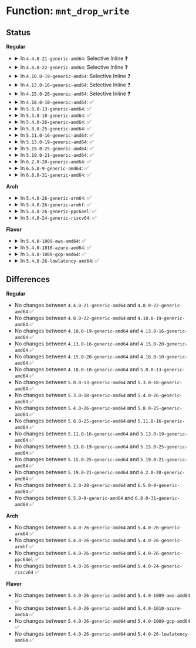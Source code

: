 # Function: <code>mnt_drop_write</code>

## Status
<b>Regular</b>
<ul>
<li>
<details>
<summary>In <code>4.4.0-21-generic-amd64</code>: Selective Inline ❓</summary>

```c
void mnt_drop_write(struct vfsmount * mnt)
```

```json
{
  "name": "mnt_drop_write",
  "collision_type": "Unique Global",
  "inline_type": "Selective",
  "funcs": [
    {
      "addr": 18446744071581120576,
      "name": "mnt_drop_write",
      "external": true,
      "loc": "fs/namespace.c:476",
      "file": "fs/namespace.c",
      "inline": "not declared, inlined",
      "caller_inline": [
        "fs/namespace.c:mnt_drop_write_file"
      ],
      "caller_func": [
        "kernel/acct.c:SyS_acct",
        "fs/open.c:vfs_truncate",
        "fs/open.c:chmod_common",
        "fs/open.c:SyS_chown",
        "fs/open.c:SyS_lchown",
        "fs/namei.c:done_path_create",
        "fs/namei.c:path_openat",
        "fs/namei.c:path_openat",
        "fs/namei.c:path_openat",
        "fs/namei.c:path_openat",
        "fs/namei.c:filename_create",
        "fs/namei.c:do_rmdir",
        "fs/namei.c:do_unlinkat",
        "fs/namei.c:SyS_renameat",
        "fs/namei.c:SyS_rename",
        "fs/xattr.c:path_removexattr",
        "fs/xattr.c:path_setxattr",
        "fs/utimes.c:utimes_common",
        "ipc/mqueue.c:SyS_mq_open",
        "ipc/mqueue.c:SyS_mq_unlink"
      ]
    }
  ],
  "symbols": [
    {
      "addr": 18446744071581120576,
      "name": "mnt_drop_write",
      "section": ".text",
      "bind": "STB_GLOBAL",
      "size": 33
    }
  ]
}
```
</details>
</li>
<li>
<details>
<summary>In <code>4.8.0-22-generic-amd64</code>: Selective Inline ❓</summary>

```c
void mnt_drop_write(struct vfsmount * mnt)
```

```json
{
  "name": "mnt_drop_write",
  "collision_type": "Unique Global",
  "inline_type": "Selective",
  "funcs": [
    {
      "addr": 18446744071581286381,
      "name": "mnt_drop_write",
      "external": true,
      "loc": "fs/namespace.c:476",
      "file": "fs/namespace.c",
      "inline": "not declared, inlined",
      "caller_inline": [
        "fs/namespace.c:mnt_drop_write_file"
      ],
      "caller_func": [
        "kernel/acct.c:SyS_acct",
        "fs/open.c:SyS_lchown",
        "fs/open.c:SyS_chown",
        "fs/open.c:chmod_common",
        "fs/open.c:vfs_truncate",
        "fs/namei.c:SyS_rename",
        "fs/namei.c:SyS_renameat",
        "fs/namei.c:do_unlinkat",
        "fs/namei.c:do_rmdir",
        "fs/namei.c:done_path_create",
        "fs/namei.c:filename_create",
        "fs/namei.c:path_openat",
        "fs/namei.c:path_openat",
        "fs/namei.c:path_openat",
        "fs/xattr.c:path_removexattr",
        "fs/xattr.c:path_setxattr",
        "fs/utimes.c:utimes_common",
        "ipc/mqueue.c:SyS_mq_unlink",
        "ipc/mqueue.c:SyS_mq_open"
      ]
    }
  ],
  "symbols": [
    {
      "addr": 18446744071581286320,
      "name": "mnt_drop_write",
      "section": ".text",
      "bind": "STB_GLOBAL",
      "size": 33
    }
  ]
}
```
</details>
</li>
<li>
<details>
<summary>In <code>4.10.0-19-generic-amd64</code>: Selective Inline ❓</summary>

```c
void mnt_drop_write(struct vfsmount * mnt)
```

```json
{
  "name": "mnt_drop_write",
  "collision_type": "Unique Global",
  "inline_type": "Selective",
  "funcs": [
    {
      "addr": 18446744071581365037,
      "name": "mnt_drop_write",
      "external": true,
      "loc": "fs/namespace.c:475",
      "file": "fs/namespace.c",
      "inline": "not declared, inlined",
      "caller_inline": [
        "fs/namespace.c:mnt_drop_write_file"
      ],
      "caller_func": [
        "kernel/acct.c:SyS_acct",
        "fs/open.c:SyS_lchown",
        "fs/open.c:SyS_chown",
        "fs/open.c:chmod_common",
        "fs/open.c:vfs_truncate",
        "fs/namei.c:SyS_rename",
        "fs/namei.c:SyS_renameat",
        "fs/namei.c:do_unlinkat",
        "fs/namei.c:do_rmdir",
        "fs/namei.c:done_path_create",
        "fs/namei.c:filename_create",
        "fs/namei.c:path_openat",
        "fs/namei.c:path_openat",
        "fs/namei.c:path_openat",
        "fs/xattr.c:path_removexattr",
        "fs/xattr.c:path_setxattr",
        "fs/utimes.c:utimes_common",
        "ipc/mqueue.c:SyS_mq_unlink",
        "ipc/mqueue.c:SyS_mq_open"
      ]
    }
  ],
  "symbols": [
    {
      "addr": 18446744071581364976,
      "name": "mnt_drop_write",
      "section": ".text",
      "bind": "STB_GLOBAL",
      "size": 33
    }
  ]
}
```
</details>
</li>
<li>
<details>
<summary>In <code>4.13.0-16-generic-amd64</code>: Selective Inline ❓</summary>

```c
void mnt_drop_write(struct vfsmount * mnt)
```

```json
{
  "name": "mnt_drop_write",
  "collision_type": "Unique Global",
  "inline_type": "Selective",
  "funcs": [
    {
      "addr": 18446744071581420429,
      "name": "mnt_drop_write",
      "external": true,
      "loc": "fs/namespace.c:476",
      "file": "fs/namespace.c",
      "inline": "not declared, inlined",
      "caller_inline": [
        "fs/namespace.c:mnt_drop_write_file"
      ],
      "caller_func": [
        "kernel/acct.c:SyS_acct",
        "fs/open.c:SyS_lchown",
        "fs/open.c:SyS_chown",
        "fs/open.c:chmod_common",
        "fs/open.c:vfs_truncate",
        "fs/namei.c:SyS_rename",
        "fs/namei.c:SyS_renameat",
        "fs/namei.c:do_unlinkat",
        "fs/namei.c:do_rmdir",
        "fs/namei.c:done_path_create",
        "fs/namei.c:filename_create",
        "fs/namei.c:path_openat",
        "fs/namei.c:path_openat",
        "fs/namei.c:path_openat",
        "fs/xattr.c:path_removexattr",
        "fs/xattr.c:path_setxattr",
        "fs/utimes.c:utimes_common",
        "ipc/mqueue.c:SyS_mq_unlink",
        "ipc/mqueue.c:do_mq_open"
      ]
    }
  ],
  "symbols": [
    {
      "addr": 18446744071581420368,
      "name": "mnt_drop_write",
      "section": ".text",
      "bind": "STB_GLOBAL",
      "size": 33
    }
  ]
}
```
</details>
</li>
<li>
<details>
<summary>In <code>4.15.0-20-generic-amd64</code>: Selective Inline ❓</summary>

```c
void mnt_drop_write(struct vfsmount * mnt)
```

```json
{
  "name": "mnt_drop_write",
  "collision_type": "Unique Global",
  "inline_type": "Selective",
  "funcs": [
    {
      "addr": 18446744071581570237,
      "name": "mnt_drop_write",
      "external": true,
      "loc": "fs/namespace.c:530",
      "file": "fs/namespace.c",
      "inline": "not declared, inlined",
      "caller_inline": [
        "fs/namespace.c:mnt_drop_write_file_path"
      ],
      "caller_func": [
        "kernel/acct.c:SyS_acct",
        "fs/open.c:SyS_lchown",
        "fs/open.c:SyS_chown",
        "fs/open.c:chmod_common",
        "fs/open.c:vfs_truncate",
        "fs/namei.c:SyS_rename",
        "fs/namei.c:SyS_renameat",
        "fs/namei.c:do_unlinkat",
        "fs/namei.c:do_rmdir",
        "fs/namei.c:done_path_create",
        "fs/namei.c:filename_create",
        "fs/namei.c:path_openat",
        "fs/namei.c:path_openat",
        "fs/namei.c:path_openat",
        "fs/xattr.c:path_removexattr",
        "fs/xattr.c:path_setxattr",
        "fs/utimes.c:utimes_common",
        "ipc/mqueue.c:SyS_mq_unlink",
        "ipc/mqueue.c:do_mq_open"
      ]
    }
  ],
  "symbols": [
    {
      "addr": 18446744071581561984,
      "name": "mnt_drop_write",
      "section": ".text",
      "bind": "STB_GLOBAL",
      "size": 33
    }
  ]
}
```
</details>
</li>
<li>
<details>
<summary>In <code>4.18.0-10-generic-amd64</code>: ✅</summary>

```c
void mnt_drop_write(struct vfsmount * mnt)
```

```json
{
  "name": "mnt_drop_write",
  "collision_type": "Unique Global",
  "inline_type": "No",
  "funcs": [
    {
      "addr": 18446744071581718128,
      "name": "mnt_drop_write",
      "external": true,
      "loc": "fs/namespace.c:530",
      "file": "fs/namespace.c",
      "inline": "seen, unknown",
      "caller_inline": [],
      "caller_func": [
        "kernel/acct.c:acct_on",
        "fs/open.c:do_fchownat",
        "fs/open.c:chmod_common",
        "fs/open.c:vfs_truncate",
        "fs/namei.c:do_renameat2",
        "fs/namei.c:do_unlinkat",
        "fs/namei.c:do_rmdir",
        "fs/namei.c:done_path_create",
        "fs/namei.c:filename_create",
        "fs/namei.c:path_openat",
        "fs/namei.c:path_openat",
        "fs/namei.c:path_openat",
        "fs/xattr.c:path_removexattr",
        "fs/xattr.c:path_setxattr",
        "ipc/mqueue.c:__ia32_sys_mq_unlink",
        "ipc/mqueue.c:__x64_sys_mq_unlink",
        "ipc/mqueue.c:do_mq_open"
      ]
    }
  ],
  "symbols": [
    {
      "addr": 18446744071581718128,
      "name": "mnt_drop_write",
      "section": ".text",
      "bind": "STB_GLOBAL",
      "size": 33
    }
  ]
}
```
</details>
</li>
<li>
<details>
<summary>In <code>5.0.0-13-generic-amd64</code>: ✅</summary>

```c
void mnt_drop_write(struct vfsmount * mnt)
```

```json
{
  "name": "mnt_drop_write",
  "collision_type": "Unique Global",
  "inline_type": "No",
  "funcs": [
    {
      "addr": 18446744071581804896,
      "name": "mnt_drop_write",
      "external": true,
      "loc": "fs/namespace.c:447",
      "file": "fs/namespace.c",
      "inline": "seen, unknown",
      "caller_inline": [],
      "caller_func": [
        "kernel/acct.c:acct_on",
        "fs/open.c:do_fchownat",
        "fs/open.c:chmod_common",
        "fs/open.c:vfs_truncate",
        "fs/open.c:vfs_truncate",
        "fs/namei.c:do_renameat2",
        "fs/namei.c:do_unlinkat",
        "fs/namei.c:do_rmdir",
        "fs/namei.c:done_path_create",
        "fs/namei.c:filename_create",
        "fs/namei.c:path_openat",
        "fs/namei.c:path_openat",
        "fs/namei.c:path_openat",
        "fs/namei.c:path_openat",
        "fs/namei.c:path_openat",
        "fs/xattr.c:path_removexattr",
        "fs/xattr.c:path_setxattr",
        "ipc/mqueue.c:__ia32_sys_mq_unlink",
        "ipc/mqueue.c:__x64_sys_mq_unlink",
        "ipc/mqueue.c:do_mq_open"
      ]
    }
  ],
  "symbols": [
    {
      "addr": 18446744071581804896,
      "name": "mnt_drop_write",
      "section": ".text",
      "bind": "STB_GLOBAL",
      "size": 33
    }
  ]
}
```
</details>
</li>
<li>
<details>
<summary>In <code>5.3.0-18-generic-amd64</code>: ✅</summary>

```c
void mnt_drop_write(struct vfsmount * mnt)
```

```json
{
  "name": "mnt_drop_write",
  "collision_type": "Unique Global",
  "inline_type": "No",
  "funcs": [
    {
      "addr": 18446744071581924144,
      "name": "mnt_drop_write",
      "external": true,
      "loc": "fs/namespace.c:444",
      "file": "fs/namespace.c",
      "inline": "seen, unknown",
      "caller_inline": [],
      "caller_func": [
        "fs/open.c:do_fchownat",
        "fs/open.c:chmod_common",
        "fs/open.c:vfs_truncate",
        "fs/namei.c:do_renameat2",
        "fs/namei.c:do_unlinkat",
        "fs/namei.c:do_rmdir",
        "fs/namei.c:done_path_create",
        "fs/namei.c:filename_create",
        "fs/namei.c:path_openat",
        "fs/namei.c:do_last",
        "fs/namei.c:do_last",
        "fs/xattr.c:path_removexattr",
        "fs/xattr.c:path_setxattr",
        "ipc/mqueue.c:__ia32_sys_mq_unlink",
        "ipc/mqueue.c:__x64_sys_mq_unlink",
        "ipc/mqueue.c:do_mq_open"
      ]
    }
  ],
  "symbols": [
    {
      "addr": 18446744071581924144,
      "name": "mnt_drop_write",
      "section": ".text",
      "bind": "STB_GLOBAL",
      "size": 33
    }
  ]
}
```
</details>
</li>
<li>
<details>
<summary>In <code>5.4.0-26-generic-amd64</code>: ✅</summary>

```c
void mnt_drop_write(struct vfsmount * mnt)
```

```json
{
  "name": "mnt_drop_write",
  "collision_type": "Unique Global",
  "inline_type": "No",
  "funcs": [
    {
      "addr": 18446744071581996544,
      "name": "mnt_drop_write",
      "external": true,
      "loc": "fs/namespace.c:444",
      "file": "fs/namespace.c",
      "inline": "seen, unknown",
      "caller_inline": [],
      "caller_func": [
        "fs/open.c:do_fchownat",
        "fs/open.c:chmod_common",
        "fs/open.c:vfs_truncate",
        "fs/namei.c:do_renameat2",
        "fs/namei.c:do_unlinkat",
        "fs/namei.c:do_rmdir",
        "fs/namei.c:done_path_create",
        "fs/namei.c:filename_create",
        "fs/namei.c:path_openat",
        "fs/namei.c:do_last",
        "fs/namei.c:do_last",
        "fs/xattr.c:path_removexattr",
        "fs/xattr.c:path_setxattr",
        "ipc/mqueue.c:__ia32_sys_mq_unlink",
        "ipc/mqueue.c:__x64_sys_mq_unlink",
        "ipc/mqueue.c:do_mq_open"
      ]
    }
  ],
  "symbols": [
    {
      "addr": 18446744071581996544,
      "name": "mnt_drop_write",
      "section": ".text",
      "bind": "STB_GLOBAL",
      "size": 33
    }
  ]
}
```
</details>
</li>
<li>
<details>
<summary>In <code>5.8.0-25-generic-amd64</code>: ✅</summary>

```c
void mnt_drop_write(struct vfsmount * mnt)
```

```json
{
  "name": "mnt_drop_write",
  "collision_type": "Unique Global",
  "inline_type": "No",
  "funcs": [
    {
      "addr": 18446744071582230240,
      "name": "mnt_drop_write",
      "external": true,
      "loc": "fs/namespace.c:444",
      "file": "fs/namespace.c",
      "inline": "seen, unknown",
      "caller_inline": [],
      "caller_func": [
        "fs/open.c:do_fchownat",
        "fs/open.c:chmod_common",
        "fs/open.c:vfs_truncate",
        "fs/namei.c:do_renameat2",
        "fs/namei.c:do_linkat",
        "fs/namei.c:do_linkat",
        "fs/namei.c:do_symlinkat",
        "fs/namei.c:do_unlinkat",
        "fs/namei.c:do_rmdir",
        "fs/namei.c:do_mkdirat",
        "fs/namei.c:filename_create",
        "fs/namei.c:do_tmpfile",
        "fs/namei.c:do_open",
        "fs/namei.c:open_last_lookups",
        "fs/xattr.c:path_removexattr",
        "fs/xattr.c:path_setxattr",
        "fs/utimes.c:utimes_common",
        "ipc/mqueue.c:__do_sys_mq_unlink",
        "ipc/mqueue.c:do_mq_open"
      ]
    }
  ],
  "symbols": [
    {
      "addr": 18446744071582230240,
      "name": "mnt_drop_write",
      "section": ".text",
      "bind": "STB_GLOBAL",
      "size": 33
    }
  ]
}
```
</details>
</li>
<li>
<details>
<summary>In <code>5.11.0-16-generic-amd64</code>: ✅</summary>

```c
void mnt_drop_write(struct vfsmount * mnt)
```

```json
{
  "name": "mnt_drop_write",
  "collision_type": "Unique Global",
  "inline_type": "No",
  "funcs": [
    {
      "addr": 18446744071582280208,
      "name": "mnt_drop_write",
      "external": true,
      "loc": "fs/namespace.c:444",
      "file": "fs/namespace.c",
      "inline": "seen, unknown",
      "caller_inline": [],
      "caller_func": [
        "fs/open.c:do_fchownat",
        "fs/open.c:chmod_common",
        "fs/open.c:vfs_truncate",
        "fs/namei.c:do_renameat2",
        "fs/namei.c:do_linkat",
        "fs/namei.c:do_linkat",
        "fs/namei.c:do_symlinkat",
        "fs/namei.c:do_unlinkat",
        "fs/namei.c:do_rmdir",
        "fs/namei.c:do_mkdirat",
        "fs/namei.c:filename_create",
        "fs/namei.c:do_tmpfile",
        "fs/namei.c:do_open",
        "fs/namei.c:open_last_lookups",
        "fs/xattr.c:path_removexattr",
        "fs/xattr.c:path_setxattr",
        "fs/utimes.c:vfs_utimes",
        "fs/init.c:init_chown",
        "ipc/mqueue.c:__do_sys_mq_unlink",
        "ipc/mqueue.c:do_mq_open"
      ]
    }
  ],
  "symbols": [
    {
      "addr": 18446744071582280208,
      "name": "mnt_drop_write",
      "section": ".text",
      "bind": "STB_GLOBAL",
      "size": 72
    }
  ]
}
```
</details>
</li>
<li>
<details>
<summary>In <code>5.13.0-19-generic-amd64</code>: ✅</summary>

```c
void mnt_drop_write(struct vfsmount * mnt)
```

```json
{
  "name": "mnt_drop_write",
  "collision_type": "Unique Global",
  "inline_type": "No",
  "funcs": [
    {
      "addr": 18446744071582305376,
      "name": "mnt_drop_write",
      "external": true,
      "loc": "fs/namespace.c:450",
      "file": "fs/namespace.c",
      "inline": "seen, unknown",
      "caller_inline": [],
      "caller_func": [
        "fs/open.c:do_fchownat",
        "fs/open.c:chmod_common",
        "fs/open.c:vfs_truncate",
        "fs/namei.c:do_renameat2",
        "fs/namei.c:do_linkat",
        "fs/namei.c:do_linkat",
        "fs/namei.c:do_symlinkat",
        "fs/namei.c:do_unlinkat",
        "fs/namei.c:do_rmdir",
        "fs/namei.c:do_mkdirat",
        "fs/namei.c:filename_create",
        "fs/namei.c:path_openat",
        "fs/namei.c:do_open",
        "fs/namei.c:open_last_lookups",
        "fs/xattr.c:path_removexattr",
        "fs/xattr.c:path_setxattr",
        "fs/utimes.c:vfs_utimes",
        "fs/init.c:init_chown",
        "fs/quota/quota.c:__ia32_sys_quotactl_path",
        "fs/quota/quota.c:__x64_sys_quotactl_path",
        "ipc/mqueue.c:__do_sys_mq_unlink",
        "ipc/mqueue.c:do_mq_open"
      ]
    }
  ],
  "symbols": [
    {
      "addr": 18446744071582305376,
      "name": "mnt_drop_write",
      "section": ".text",
      "bind": "STB_GLOBAL",
      "size": 72
    }
  ]
}
```
</details>
</li>
<li>
<details>
<summary>In <code>5.15.0-25-generic-amd64</code>: ✅</summary>

```c
void mnt_drop_write(struct vfsmount * mnt)
```

```json
{
  "name": "mnt_drop_write",
  "collision_type": "Unique Global",
  "inline_type": "No",
  "funcs": [
    {
      "addr": 18446744071582624720,
      "name": "mnt_drop_write",
      "external": true,
      "loc": "fs/namespace.c:452",
      "file": "fs/namespace.c",
      "inline": "seen, unknown",
      "caller_inline": [],
      "caller_func": [
        "fs/open.c:do_fchownat",
        "fs/open.c:chmod_common",
        "fs/open.c:vfs_truncate",
        "fs/namei.c:do_renameat2",
        "fs/namei.c:do_linkat",
        "fs/namei.c:do_linkat",
        "fs/namei.c:do_symlinkat",
        "fs/namei.c:do_unlinkat",
        "fs/namei.c:do_rmdir",
        "fs/namei.c:do_mkdirat",
        "fs/namei.c:do_mknodat",
        "fs/namei.c:do_mknodat",
        "fs/namei.c:filename_create",
        "fs/namei.c:path_openat",
        "fs/namei.c:do_open",
        "fs/namei.c:open_last_lookups",
        "fs/xattr.c:path_removexattr",
        "fs/xattr.c:path_setxattr",
        "fs/utimes.c:vfs_utimes",
        "fs/init.c:init_chown",
        "fs/quota/quota.c:__ia32_sys_quotactl_fd",
        "fs/quota/quota.c:__x64_sys_quotactl_fd",
        "ipc/mqueue.c:__do_sys_mq_unlink",
        "ipc/mqueue.c:do_mq_open"
      ]
    }
  ],
  "symbols": [
    {
      "addr": 18446744071582624720,
      "name": "mnt_drop_write",
      "section": ".text",
      "bind": "STB_GLOBAL",
      "size": 72
    }
  ]
}
```
</details>
</li>
<li>
<details>
<summary>In <code>5.19.0-21-generic-amd64</code>: ✅</summary>

```c
void mnt_drop_write(struct vfsmount * mnt)
```

```json
{
  "name": "mnt_drop_write",
  "collision_type": "Unique Global",
  "inline_type": "No",
  "funcs": [
    {
      "addr": 18446744071583163680,
      "name": "mnt_drop_write",
      "external": true,
      "loc": "fs/namespace.c:468",
      "file": "fs/namespace.c",
      "inline": "seen, unknown",
      "caller_inline": [],
      "caller_func": [
        "fs/open.c:do_fchownat",
        "fs/open.c:chmod_common",
        "fs/open.c:vfs_truncate",
        "fs/namei.c:do_renameat2",
        "fs/namei.c:do_linkat",
        "fs/namei.c:do_linkat",
        "fs/namei.c:do_symlinkat",
        "fs/namei.c:do_unlinkat",
        "fs/namei.c:do_rmdir",
        "fs/namei.c:do_mkdirat",
        "fs/namei.c:do_mknodat",
        "fs/namei.c:do_mknodat",
        "fs/namei.c:filename_create",
        "fs/namei.c:path_openat",
        "fs/namei.c:do_open",
        "fs/namei.c:open_last_lookups",
        "fs/namei.c:open_last_lookups",
        "fs/xattr.c:path_removexattr",
        "fs/xattr.c:path_setxattr",
        "fs/utimes.c:vfs_utimes",
        "fs/init.c:init_chown",
        "fs/quota/quota.c:__ia32_sys_quotactl_fd",
        "fs/quota/quota.c:__x64_sys_quotactl_fd",
        "ipc/mqueue.c:__do_sys_mq_unlink",
        "ipc/mqueue.c:do_mq_open",
        "io_uring/io_uring.c:io_setxattr",
        "io_uring/io_uring.c:io_fsetxattr"
      ]
    }
  ],
  "symbols": [
    {
      "addr": 18446744071583163680,
      "name": "mnt_drop_write",
      "section": ".text",
      "bind": "STB_GLOBAL",
      "size": 135
    }
  ]
}
```
</details>
</li>
<li>
<details>
<summary>In <code>6.2.0-20-generic-amd64</code>: ✅</summary>

```c
void mnt_drop_write(struct vfsmount * mnt)
```

```json
{
  "name": "mnt_drop_write",
  "collision_type": "Unique Global",
  "inline_type": "No",
  "funcs": [
    {
      "addr": 18446744071583739056,
      "name": "mnt_drop_write",
      "external": true,
      "loc": "fs/namespace.c:583",
      "file": "fs/namespace.c",
      "inline": "seen, unknown",
      "caller_inline": [],
      "caller_func": [
        "fs/open.c:do_fchownat",
        "fs/open.c:chmod_common",
        "fs/open.c:vfs_truncate",
        "fs/namei.c:do_renameat2",
        "fs/namei.c:do_linkat",
        "fs/namei.c:do_linkat",
        "fs/namei.c:do_symlinkat",
        "fs/namei.c:do_unlinkat",
        "fs/namei.c:do_rmdir",
        "fs/namei.c:do_mkdirat",
        "fs/namei.c:do_mknodat",
        "fs/namei.c:do_mknodat",
        "fs/namei.c:filename_create",
        "fs/namei.c:path_openat",
        "fs/namei.c:path_openat",
        "fs/namei.c:do_open",
        "fs/namei.c:open_last_lookups",
        "fs/namei.c:open_last_lookups",
        "fs/xattr.c:path_removexattr",
        "fs/xattr.c:path_setxattr",
        "fs/utimes.c:vfs_utimes",
        "fs/init.c:init_chown",
        "fs/quota/quota.c:__ia32_sys_quotactl_fd",
        "fs/quota/quota.c:__x64_sys_quotactl_fd",
        "ipc/mqueue.c:__do_sys_mq_unlink",
        "ipc/mqueue.c:do_mq_open",
        "io_uring/xattr.c:io_setxattr",
        "io_uring/xattr.c:io_fsetxattr"
      ]
    }
  ],
  "symbols": [
    {
      "addr": 18446744071583739056,
      "name": "mnt_drop_write",
      "section": ".text",
      "bind": "STB_GLOBAL",
      "size": 135
    }
  ]
}
```
</details>
</li>
<li>
<details>
<summary>In <code>6.5.0-9-generic-amd64</code>: ✅</summary>

```c
void mnt_drop_write(struct vfsmount * mnt)
```

```json
{
  "name": "mnt_drop_write",
  "collision_type": "Unique Global",
  "inline_type": "No",
  "funcs": [
    {
      "addr": 18446744071583955632,
      "name": "mnt_drop_write",
      "external": true,
      "loc": "fs/namespace.c:478",
      "file": "fs/namespace.c",
      "inline": "seen, unknown",
      "caller_inline": [],
      "caller_func": [
        "fs/open.c:do_fchownat",
        "fs/open.c:chmod_common",
        "fs/open.c:vfs_truncate",
        "fs/namei.c:do_renameat2",
        "fs/namei.c:do_linkat",
        "fs/namei.c:do_linkat",
        "fs/namei.c:do_symlinkat",
        "fs/namei.c:do_unlinkat",
        "fs/namei.c:do_rmdir",
        "fs/namei.c:do_mkdirat",
        "fs/namei.c:do_mknodat",
        "fs/namei.c:do_mknodat",
        "fs/namei.c:filename_create",
        "fs/namei.c:path_openat",
        "fs/namei.c:do_open",
        "fs/namei.c:open_last_lookups",
        "fs/namei.c:open_last_lookups",
        "fs/xattr.c:path_removexattr",
        "fs/xattr.c:path_setxattr",
        "fs/utimes.c:vfs_utimes",
        "fs/init.c:init_chown",
        "fs/quota/quota.c:__ia32_sys_quotactl_fd",
        "fs/quota/quota.c:__x64_sys_quotactl_fd",
        "ipc/mqueue.c:__do_sys_mq_unlink",
        "ipc/mqueue.c:do_mq_open",
        "io_uring/xattr.c:io_setxattr",
        "io_uring/xattr.c:io_fsetxattr"
      ]
    }
  ],
  "symbols": [
    {
      "addr": 18446744071583955632,
      "name": "mnt_drop_write",
      "section": ".text",
      "bind": "STB_GLOBAL",
      "size": 135
    }
  ]
}
```
</details>
</li>
<li>
<details>
<summary>In <code>6.8.0-31-generic-amd64</code>: ✅</summary>

```c
void mnt_drop_write(struct vfsmount * mnt)
```

```json
{
  "name": "mnt_drop_write",
  "collision_type": "Unique Global",
  "inline_type": "No",
  "funcs": [
    {
      "addr": 18446744071584164432,
      "name": "mnt_drop_write",
      "external": true,
      "loc": "fs/namespace.c:485",
      "file": "fs/namespace.c",
      "inline": "seen, unknown",
      "caller_inline": [],
      "caller_func": [
        "fs/open.c:do_fchownat",
        "fs/open.c:chmod_common",
        "fs/open.c:vfs_truncate",
        "fs/namei.c:do_renameat2",
        "fs/namei.c:do_linkat",
        "fs/namei.c:do_linkat",
        "fs/namei.c:do_symlinkat",
        "fs/namei.c:do_unlinkat",
        "fs/namei.c:do_rmdir",
        "fs/namei.c:do_mkdirat",
        "fs/namei.c:do_mknodat",
        "fs/namei.c:do_mknodat",
        "fs/namei.c:filename_create",
        "fs/namei.c:path_openat",
        "fs/namei.c:do_open",
        "fs/namei.c:open_last_lookups",
        "fs/namei.c:open_last_lookups",
        "fs/xattr.c:path_removexattr",
        "fs/xattr.c:path_setxattr",
        "fs/utimes.c:vfs_utimes",
        "fs/init.c:init_chown",
        "fs/quota/quota.c:__ia32_sys_quotactl_fd",
        "fs/quota/quota.c:__x64_sys_quotactl_fd",
        "ipc/mqueue.c:__do_sys_mq_unlink",
        "ipc/mqueue.c:do_mq_open",
        "io_uring/xattr.c:io_setxattr",
        "io_uring/xattr.c:io_fsetxattr"
      ]
    }
  ],
  "symbols": [
    {
      "addr": 18446744071584164432,
      "name": "mnt_drop_write",
      "section": ".text",
      "bind": "STB_GLOBAL",
      "size": 135
    }
  ]
}
```
</details>
</li>
</ul>
<b>Arch</b>
<ul>
<li>
<details>
<summary>In <code>5.4.0-26-generic-arm64</code>: ✅</summary>

```c
void mnt_drop_write(struct vfsmount * mnt)
```

```json
{
  "name": "mnt_drop_write",
  "collision_type": "Unique Global",
  "inline_type": "No",
  "funcs": [
    {
      "addr": 18446603336493517288,
      "name": "mnt_drop_write",
      "external": true,
      "loc": "fs/namespace.c:444",
      "file": "fs/namespace.c",
      "inline": "seen, unknown",
      "caller_inline": [],
      "caller_func": [
        "fs/open.c:do_fchownat",
        "fs/open.c:chmod_common",
        "fs/open.c:vfs_truncate",
        "fs/namei.c:do_renameat2",
        "fs/namei.c:do_unlinkat",
        "fs/namei.c:do_rmdir",
        "fs/namei.c:done_path_create",
        "fs/namei.c:filename_create",
        "fs/namei.c:path_openat",
        "fs/namei.c:do_last",
        "fs/namei.c:do_last",
        "fs/xattr.c:path_removexattr",
        "fs/xattr.c:path_setxattr",
        "ipc/mqueue.c:__arm64_sys_mq_unlink",
        "ipc/mqueue.c:do_mq_open"
      ]
    }
  ],
  "symbols": [
    {
      "addr": 18446603336493517288,
      "name": "mnt_drop_write",
      "section": ".text",
      "bind": "STB_GLOBAL",
      "size": 84
    }
  ]
}
```
</details>
</li>
<li>
<details>
<summary>In <code>5.4.0-26-generic-armhf</code>: ✅</summary>

```c
void mnt_drop_write(struct vfsmount * mnt)
```

```json
{
  "name": "mnt_drop_write",
  "collision_type": "Unique Global",
  "inline_type": "No",
  "funcs": [
    {
      "addr": 3227069376,
      "name": "mnt_drop_write",
      "external": true,
      "loc": "fs/namespace.c:444",
      "file": "fs/namespace.c",
      "inline": "seen, unknown",
      "caller_inline": [],
      "caller_func": [
        "fs/open.c:do_fchownat",
        "fs/open.c:chmod_common",
        "fs/open.c:vfs_truncate",
        "fs/open.c:vfs_truncate",
        "fs/open.c:vfs_truncate",
        "fs/namei.c:do_renameat2",
        "fs/namei.c:do_unlinkat",
        "fs/namei.c:do_rmdir",
        "fs/namei.c:done_path_create",
        "fs/namei.c:filename_create",
        "fs/namei.c:path_openat",
        "fs/namei.c:do_last",
        "fs/namei.c:do_last",
        "fs/xattr.c:path_removexattr",
        "fs/xattr.c:path_setxattr",
        "fs/utimes.c:utimes_common",
        "ipc/mqueue.c:__se_sys_mq_unlink",
        "ipc/mqueue.c:__se_sys_mq_open"
      ]
    }
  ],
  "symbols": [
    {
      "addr": 3227069376,
      "name": "mnt_drop_write",
      "section": ".text",
      "bind": "STB_GLOBAL",
      "size": 72
    }
  ]
}
```
</details>
</li>
<li>
<details>
<summary>In <code>5.4.0-26-generic-ppc64el</code>: ✅</summary>

```c
void mnt_drop_write(struct vfsmount * mnt)
```

```json
{
  "name": "mnt_drop_write",
  "collision_type": "Unique Global",
  "inline_type": "No",
  "funcs": [
    {
      "addr": 13835058055287082496,
      "name": "mnt_drop_write",
      "external": true,
      "loc": "fs/namespace.c:444",
      "file": "fs/namespace.c",
      "inline": "seen, unknown",
      "caller_inline": [],
      "caller_func": [
        "fs/open.c:do_fchownat",
        "fs/open.c:chmod_common",
        "fs/open.c:vfs_truncate",
        "fs/namei.c:do_renameat2",
        "fs/namei.c:do_unlinkat",
        "fs/namei.c:do_rmdir",
        "fs/namei.c:done_path_create",
        "fs/namei.c:filename_create",
        "fs/namei.c:path_openat",
        "fs/namei.c:do_last",
        "fs/namei.c:do_last",
        "fs/xattr.c:path_removexattr",
        "fs/xattr.c:path_setxattr",
        "ipc/mqueue.c:__se_sys_mq_unlink",
        "ipc/mqueue.c:do_mq_open"
      ]
    }
  ],
  "symbols": [
    {
      "addr": 13835058055287082496,
      "name": "mnt_drop_write",
      "section": ".text",
      "bind": "STB_GLOBAL",
      "size": 116
    }
  ]
}
```
</details>
</li>
<li>
<details>
<summary>In <code>5.4.0-24-generic-riscv64</code>: ✅</summary>

```c
void mnt_drop_write(struct vfsmount * mnt)
```

```json
{
  "name": "mnt_drop_write",
  "collision_type": "Unique Global",
  "inline_type": "No",
  "funcs": [
    {
      "addr": 18446743936273184026,
      "name": "mnt_drop_write",
      "external": true,
      "loc": "fs/namespace.c:444",
      "file": "fs/namespace.c",
      "inline": "seen, unknown",
      "caller_inline": [],
      "caller_func": [
        "fs/open.c:do_fchownat",
        "fs/open.c:chmod_common",
        "fs/open.c:vfs_truncate",
        "fs/namei.c:do_renameat2",
        "fs/namei.c:do_unlinkat",
        "fs/namei.c:do_rmdir",
        "fs/namei.c:done_path_create",
        "fs/namei.c:filename_create",
        "fs/namei.c:path_openat",
        "fs/namei.c:do_last",
        "fs/namei.c:do_last",
        "fs/xattr.c:path_removexattr",
        "fs/xattr.c:path_setxattr",
        "ipc/mqueue.c:__se_sys_mq_unlink",
        "ipc/mqueue.c:__se_sys_mq_open"
      ]
    }
  ],
  "symbols": [
    {
      "addr": 18446743936273184026,
      "name": "mnt_drop_write",
      "section": ".text",
      "bind": "STB_GLOBAL",
      "size": 86
    }
  ]
}
```
</details>
</li>
</ul>
<b>Flavor</b>
<ul>
<li>
<details>
<summary>In <code>5.4.0-1009-aws-amd64</code>: ✅</summary>

```c
void mnt_drop_write(struct vfsmount * mnt)
```

```json
{
  "name": "mnt_drop_write",
  "collision_type": "Unique Global",
  "inline_type": "No",
  "funcs": [
    {
      "addr": 18446744071581965280,
      "name": "mnt_drop_write",
      "external": true,
      "loc": "fs/namespace.c:444",
      "file": "fs/namespace.c",
      "inline": "seen, unknown",
      "caller_inline": [],
      "caller_func": [
        "fs/open.c:do_fchownat",
        "fs/open.c:chmod_common",
        "fs/open.c:vfs_truncate",
        "fs/namei.c:do_renameat2",
        "fs/namei.c:do_unlinkat",
        "fs/namei.c:do_rmdir",
        "fs/namei.c:done_path_create",
        "fs/namei.c:filename_create",
        "fs/namei.c:path_openat",
        "fs/namei.c:do_last",
        "fs/namei.c:do_last",
        "fs/xattr.c:path_removexattr",
        "fs/xattr.c:path_setxattr",
        "ipc/mqueue.c:__ia32_sys_mq_unlink",
        "ipc/mqueue.c:__x64_sys_mq_unlink",
        "ipc/mqueue.c:do_mq_open"
      ]
    }
  ],
  "symbols": [
    {
      "addr": 18446744071581965280,
      "name": "mnt_drop_write",
      "section": ".text",
      "bind": "STB_GLOBAL",
      "size": 33
    }
  ]
}
```
</details>
</li>
<li>
<details>
<summary>In <code>5.4.0-1010-azure-amd64</code>: ✅</summary>

```c
void mnt_drop_write(struct vfsmount * mnt)
```

```json
{
  "name": "mnt_drop_write",
  "collision_type": "Unique Global",
  "inline_type": "No",
  "funcs": [
    {
      "addr": 18446744071581902848,
      "name": "mnt_drop_write",
      "external": true,
      "loc": "fs/namespace.c:444",
      "file": "fs/namespace.c",
      "inline": "seen, unknown",
      "caller_inline": [],
      "caller_func": [
        "fs/open.c:do_fchownat",
        "fs/open.c:chmod_common",
        "fs/open.c:vfs_truncate",
        "fs/namei.c:do_renameat2",
        "fs/namei.c:do_unlinkat",
        "fs/namei.c:do_rmdir",
        "fs/namei.c:done_path_create",
        "fs/namei.c:filename_create",
        "fs/namei.c:path_openat",
        "fs/namei.c:do_last",
        "fs/namei.c:do_last",
        "fs/xattr.c:path_removexattr",
        "fs/xattr.c:path_setxattr",
        "ipc/mqueue.c:__ia32_sys_mq_unlink",
        "ipc/mqueue.c:__x64_sys_mq_unlink",
        "ipc/mqueue.c:do_mq_open"
      ]
    }
  ],
  "symbols": [
    {
      "addr": 18446744071581902848,
      "name": "mnt_drop_write",
      "section": ".text",
      "bind": "STB_GLOBAL",
      "size": 33
    }
  ]
}
```
</details>
</li>
<li>
<details>
<summary>In <code>5.4.0-1009-gcp-amd64</code>: ✅</summary>

```c
void mnt_drop_write(struct vfsmount * mnt)
```

```json
{
  "name": "mnt_drop_write",
  "collision_type": "Unique Global",
  "inline_type": "No",
  "funcs": [
    {
      "addr": 18446744071581956560,
      "name": "mnt_drop_write",
      "external": true,
      "loc": "fs/namespace.c:444",
      "file": "fs/namespace.c",
      "inline": "seen, unknown",
      "caller_inline": [],
      "caller_func": [
        "fs/open.c:do_fchownat",
        "fs/open.c:chmod_common",
        "fs/open.c:vfs_truncate",
        "fs/namei.c:do_renameat2",
        "fs/namei.c:do_unlinkat",
        "fs/namei.c:do_rmdir",
        "fs/namei.c:done_path_create",
        "fs/namei.c:filename_create",
        "fs/namei.c:path_openat",
        "fs/namei.c:do_last",
        "fs/namei.c:do_last",
        "fs/xattr.c:path_removexattr",
        "fs/xattr.c:path_setxattr",
        "ipc/mqueue.c:__ia32_sys_mq_unlink",
        "ipc/mqueue.c:__x64_sys_mq_unlink",
        "ipc/mqueue.c:do_mq_open"
      ]
    }
  ],
  "symbols": [
    {
      "addr": 18446744071581956560,
      "name": "mnt_drop_write",
      "section": ".text",
      "bind": "STB_GLOBAL",
      "size": 33
    }
  ]
}
```
</details>
</li>
<li>
<details>
<summary>In <code>5.4.0-26-lowlatency-amd64</code>: ✅</summary>

```c
void mnt_drop_write(struct vfsmount * mnt)
```

```json
{
  "name": "mnt_drop_write",
  "collision_type": "Unique Global",
  "inline_type": "No",
  "funcs": [
    {
      "addr": 18446744071582026976,
      "name": "mnt_drop_write",
      "external": true,
      "loc": "fs/namespace.c:444",
      "file": "fs/namespace.c",
      "inline": "seen, unknown",
      "caller_inline": [],
      "caller_func": [
        "fs/open.c:do_fchownat",
        "fs/open.c:chmod_common",
        "fs/open.c:vfs_truncate",
        "fs/namei.c:do_renameat2",
        "fs/namei.c:do_unlinkat",
        "fs/namei.c:do_rmdir",
        "fs/namei.c:done_path_create",
        "fs/namei.c:filename_create",
        "fs/namei.c:path_openat",
        "fs/namei.c:do_last",
        "fs/namei.c:do_last",
        "fs/xattr.c:path_removexattr",
        "fs/xattr.c:path_setxattr",
        "ipc/mqueue.c:__ia32_sys_mq_unlink",
        "ipc/mqueue.c:__x64_sys_mq_unlink",
        "ipc/mqueue.c:do_mq_open"
      ]
    }
  ],
  "symbols": [
    {
      "addr": 18446744071582026976,
      "name": "mnt_drop_write",
      "section": ".text",
      "bind": "STB_GLOBAL",
      "size": 70
    }
  ]
}
```
</details>
</li>
</ul>

## Differences
<b>Regular</b>
<ul>
<li>
No changes between <code>4.4.0-21-generic-amd64</code> and <code>4.8.0-22-generic-amd64</code> ✅
</li>
<li>
No changes between <code>4.8.0-22-generic-amd64</code> and <code>4.10.0-19-generic-amd64</code> ✅
</li>
<li>
No changes between <code>4.10.0-19-generic-amd64</code> and <code>4.13.0-16-generic-amd64</code> ✅
</li>
<li>
No changes between <code>4.13.0-16-generic-amd64</code> and <code>4.15.0-20-generic-amd64</code> ✅
</li>
<li>
No changes between <code>4.15.0-20-generic-amd64</code> and <code>4.18.0-10-generic-amd64</code> ✅
</li>
<li>
No changes between <code>4.18.0-10-generic-amd64</code> and <code>5.0.0-13-generic-amd64</code> ✅
</li>
<li>
No changes between <code>5.0.0-13-generic-amd64</code> and <code>5.3.0-18-generic-amd64</code> ✅
</li>
<li>
No changes between <code>5.3.0-18-generic-amd64</code> and <code>5.4.0-26-generic-amd64</code> ✅
</li>
<li>
No changes between <code>5.4.0-26-generic-amd64</code> and <code>5.8.0-25-generic-amd64</code> ✅
</li>
<li>
No changes between <code>5.8.0-25-generic-amd64</code> and <code>5.11.0-16-generic-amd64</code> ✅
</li>
<li>
No changes between <code>5.11.0-16-generic-amd64</code> and <code>5.13.0-19-generic-amd64</code> ✅
</li>
<li>
No changes between <code>5.13.0-19-generic-amd64</code> and <code>5.15.0-25-generic-amd64</code> ✅
</li>
<li>
No changes between <code>5.15.0-25-generic-amd64</code> and <code>5.19.0-21-generic-amd64</code> ✅
</li>
<li>
No changes between <code>5.19.0-21-generic-amd64</code> and <code>6.2.0-20-generic-amd64</code> ✅
</li>
<li>
No changes between <code>6.2.0-20-generic-amd64</code> and <code>6.5.0-9-generic-amd64</code> ✅
</li>
<li>
No changes between <code>6.5.0-9-generic-amd64</code> and <code>6.8.0-31-generic-amd64</code> ✅
</li>
</ul>
<b>Arch</b>
<ul>
<li>
No changes between <code>5.4.0-26-generic-amd64</code> and <code>5.4.0-26-generic-arm64</code> ✅
</li>
<li>
No changes between <code>5.4.0-26-generic-amd64</code> and <code>5.4.0-26-generic-armhf</code> ✅
</li>
<li>
No changes between <code>5.4.0-26-generic-amd64</code> and <code>5.4.0-26-generic-ppc64el</code> ✅
</li>
<li>
No changes between <code>5.4.0-26-generic-amd64</code> and <code>5.4.0-24-generic-riscv64</code> ✅
</li>
</ul>
<b>Flavor</b>
<ul>
<li>
No changes between <code>5.4.0-26-generic-amd64</code> and <code>5.4.0-1009-aws-amd64</code> ✅
</li>
<li>
No changes between <code>5.4.0-26-generic-amd64</code> and <code>5.4.0-1010-azure-amd64</code> ✅
</li>
<li>
No changes between <code>5.4.0-26-generic-amd64</code> and <code>5.4.0-1009-gcp-amd64</code> ✅
</li>
<li>
No changes between <code>5.4.0-26-generic-amd64</code> and <code>5.4.0-26-lowlatency-amd64</code> ✅
</li>
</ul>
